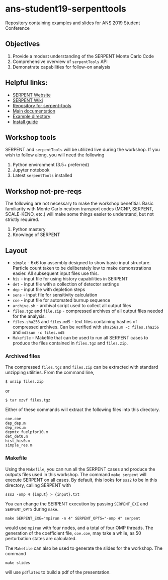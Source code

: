 # ans-student19-serpenttools
Repository containing examples and slides for ANS 2019 Student Conference

## Objectives

1. Provide a modest understanding of the SERPENT Monte Carlo Code
2. Comprehensive overview of `serpentTools` API
3. Demonstrate capabilities for follow-on analysis

## Helpful links:

- [SERPENT Website](http://montecarlo.vtt.fi)
- [SERPENT Wiki](http://serpent.vtt.fi/mediawiki/index.php/Main_Page)
- [Repository for serpent-tools](https://github.com/CORE-GATECH-GROUP/serpent-tools)
- [Main documentation](https://serpent-tools.readthedocs.io/en/latest/)
- [Example directory](https://serpent-tools.readthedocs.io/en/latest/examples/index.html)
- [Install guide](https://serpent-tools.readthedocs.io/en/latest/install.html)

## Workshop tools

SERPENT and `serpentTools` will be utilized live during the workshop. 
If you wish to follow along, you will need the following

1. Python environment (3.5+ preferred)
1. Jupyter notebook
1. Latest `serpentTools` installed

## Workshop not-pre-reqs

The following are not necessary to make the workshop benefitial. 
Basic familiarity with Monte Carlo neutron transport codes (MCNP, SERPENT, SCALE-KENO, etc.)
will make some things easier to understand, but not strictly required.

1. Python mastery
1. Knowlege of SERPENT

## Layout

- `simple` - 6x6 toy assembly designed to show basic input structure.
  Particle count taken to be deliberately low to make demonstrations easier.
  All subsequent input files use this.
- `his` - input file for using history capabilities in SERPENT
- `det` - input file with a collection of detector settings
- `dep` - input file with depletion steps
- `sens` - input file for sensitivity calculation
- `coe` - input file for automated burnup sequence
- `archive.sh` - archival script used to collect all output files
- `files.tgz` and `file.zip` - compressed archives of all output files needed for
  the analysis.
- `files.sha256` and `files.md5` - text files containing hashes of compressed archives.
  Can be verified with `sha256sum -c files.sha256` and `md5sum -c files.md5`
- `Makefile` - Makefile that can be used to run all SERPENT cases to produce the files
  contained in `files.tgz` and `files.zip`.

### Archived files

The compressed `files.tgz` and `files.zip` can be extracted with standard unzipping utilities.
From the command line,
```
$ unzip files.zip
```
or
```
$ tar xzvf files.tgz
```

Either of these commands will extract the following files into this directory.

```
coe.coe
dep_dep.m
dep_res.m
depmtx_fuelpfpr10.m
det_det0.m
hist_his0.m
simple_res.m
```

### Makefile

Using the `Makefile`, you can run all the SERPENT cases and produce the outputs files used
in this workshop. The command `make serpent` will execute SERPENT on all cases. By default,
this looks for `sss2` to be in this directory, calling SERPENT with
```
sss2 -omp 4 {input} > {input}.txt
```

You can change the SERPENT execution by passing `SERPENT_EXE` and `SERPENT_OPTS`
during `make`.
```
make SERPENT_EXE="mpirun -n 4" SERPENT_OPTS="-omp 4" serpent
```
would use `mpirun` with four nodes, and a total of four OMP threads. 
The generation of the coefficient file, `coe.coe`, may take a while,
as 50 perturbation states are calculated.

The `Makefile` can also be used to generate the slides for the workshop. The command
```
make slides
```
will use `pdflatex` to build a pdf of the presentation. 
